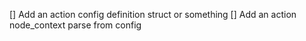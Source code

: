 [] Add an action config definition struct or something
[] Add an action node_context parse from config